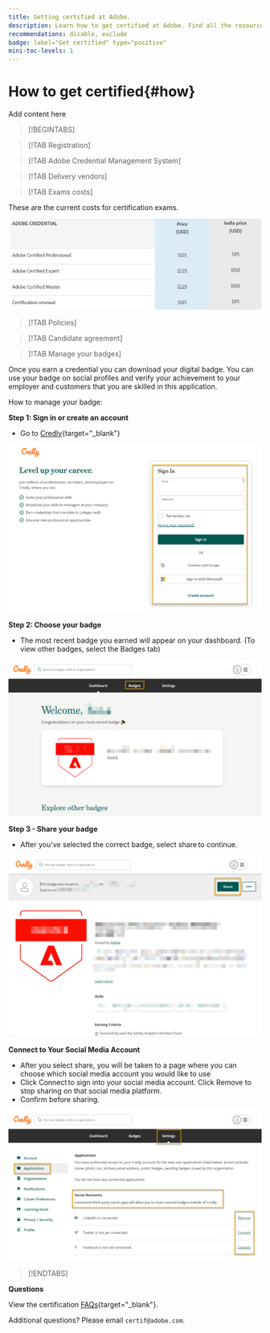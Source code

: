 ```yaml
---
title: Getting certified at Adobe.
description: Learn how to get certified at Adobe. Find all the resources you need before, during and after you become certified.
recommendations: disable, exclude
badge: label="Get certified" type="positive"
mini-toc-levels: 1
---
```

# How to get certified{#how}

 Add content here

>[!BEGINTABS]

>[!TAB Registration]

>[!TAB Adobe Credential Management System]

>[!TAB Delivery vendors]

>[!TAB Exams costs]

These are the current costs for certification exams.

![Exam cost Badge](/help/certifications/assets/exam_costs.png)

>[!TAB Policies]

>[!TAB Candidate agreement]

>[!TAB Manage your badges]

Once you earn a credential you can download your digital badge. You can use your badge on social profiles and verify your achievement to your employer and customers that you are skilled in this application.

How to manage your badge:

**Step 1: Sign in or create an account**

* Go to [Credly](https://www.credly.com/users/sign_in){target="_blank"}

![Credly Badge](/help/certifications/assets/credly_signin.png)

**Step 2: Choose your badge**

* The most recent badge you earned will appear on your dashboard. (To view other badges, select the Badges tab)

![Credly Badge](/help/certifications/assets/credly_badges.png)

**Step 3 - Share your badge**

* After you've selected the correct badge, select share to continue. 

![Credly Badge](/help/certifications/assets/credly_share.png)

**Connect to Your Social Media Account**

* After you select share, you will be taken to a page where you can choose which social media account you would like to use
* Click Connect to sign into your social media account. Click Remove to stop sharing on that social media platform.
* Confirm before sharing. 

![Credly Badge](/help/certifications/assets/credly_share_2.png)

>[!ENDTABS]

**Questions**

View the certification [FAQs](https://solutionpartners.adobe.com/solution-partners/training_and_certification/certification/certification_faq.html#){target="_blank"}.

Additional questions? Please email `certif@adobe.com`.

